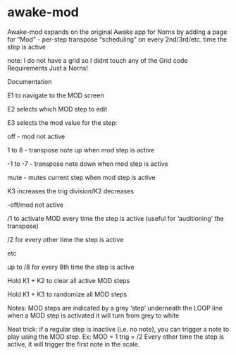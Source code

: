 # awake-mod

Awake-mod expands on the original Awake app for Norns by adding a page for “Mod” - per-step transpose “scheduling” on every 2nd/3rd/etc. time the step is active

note: I do not have a grid so I didnt touch any of the Grid code
Requirements
Just a Norns!

Documentation

E1 to navigate to the MOD screen

E2 selects which MOD step to edit

E3 selects the mod value for the step:

off - mod not active

1 to 8 - transpose note up when mod step is active

-1 to -7 - transpose note down when mod step is active

mute - mutes current step when mod step is active

K3 increases the trig division/K2 decreases

-off/mod not active

/1 to activate MOD every time the step is active (useful for ‘auditioning’ the transpose)

/2 for every other time the step is active

etc

up to /8 for every 8th time the step is active

Hold K1 + K2 to clear all active MOD steps

Hold K1 + K3 to randomize all MOD steps

Notes:
MOD steps are indicated by a grey ‘step’ underneath the LOOP line
when a MOD step is activated it will turn from grey to white

Neat trick: if a regular step is inactive (i.e. no note), you can trigger a note to play using the MOD step. Ex: MOD = 1
trig = /2
Every other time the step is active, it will trigger the first note in the scale.
